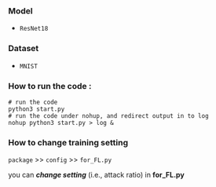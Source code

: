 ### Model
- ``ResNet18``

### Dataset
- ``MNIST`` 

### How to run the code :

```
# run the code
python3 start.py
# run the code under nohup, and redirect output in to log
nohup python3 start.py > log &
```

### How to change training setting

``package`` >> ``config`` >> ``for_FL.py``

you can ***change setting*** (i.e., attack ratio) in **for_FL.py**